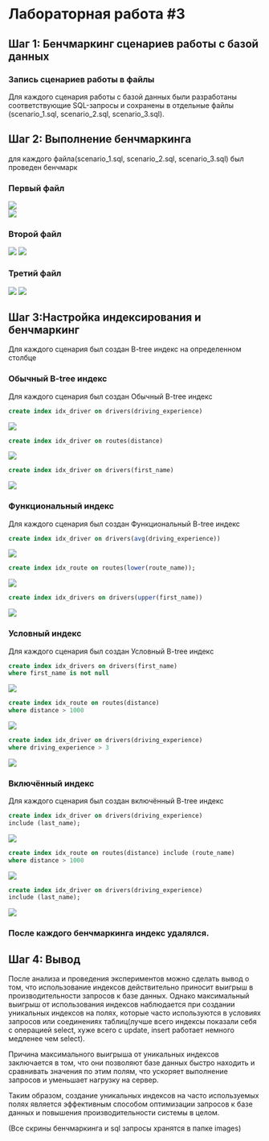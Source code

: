 # Лабораторная работа #3

## Шаг 1: Бенчмаркинг сценариев работы с базой данных 
 
###  Запись сценариев работы в файлы 
 
Для каждого сценария работы с базой данных были разработаны соответствующие SQL-запросы и сохранены в отдельные файлы (scenario_1.sql, scenario_2.sql, scenario_3.sql). 

## Шаг 2: Выполнение бенчмаркинга

для каждого файла(scenario_1.sql, scenario_2.sql, scenario_3.sql) был проведен бенчмарк
### Первый файл
<img src='images/1 (3).jpg'>
<br>

<img src ='images/scenario_1..jpg'>


### Второй файл
<img src ='images/2.jpg'>

<img src ='images/scenario2.jpg'>

### Третий файл

<img src ='images/3.jpg'>

<img src ='images/scenario3.jpg'>


## Шаг 3:Настройка индексирования и бенчмаркинг 

Для каждого сценария был создан B-tree индекс на определенном столбце

### Обычный B-tree индекс

Для каждого сценария был создан Обычный B-tree индекс


``` sql
create index idx_driver on drivers(driving_experience)
```
<img src ='images/1for1btree.jpg'>

``` sql
create index idx_driver on routes(distance)
```
<img src='images/1fors2.jpg'>

``` sql
create index idx_driver on drivers(first_name)
```
<img src='images/1fors3.jpg'>

### Функциональный индекс

Для каждого сценария был создан Функциональный B-tree индекс


```sql
create index idx_driver on drivers(avg(driving_experience))
```

<img src='images/func_btree1.jpg'>

```sql
create index idx_route on routes(lower(route_name));
```

<img src='images/2fors2.jpg'>


```sql
create index idx_drivers on drivers(upper(first_name))
```

<img src='images/3func3.jpg'>



### Условный индекс

Для каждого сценария был создан Условный B-tree индекс


```sql
create index idx_drivers on drivers(first_name)
where first_name is not null
```

<img src='images/3for1.jpg'>

```sql
create index idx_route on routes(distance) 
where distance > 1000
```

<img src='images/3fors2.jpg'>


```sql
create index idx_driver on drivers(driving_experience)
where driving_experience > 3
```

<img src='images/3fors3.jpg'>




### Включённый индекс

Для каждого сценария был создан включённый B-tree индекс


```sql
create index idx_driver on drivers(driving_experience)
include (last_name);
```

<img src='images/4include1.jpg'>

```sql
create index idx_route on routes(distance) include (route_name)
where distance > 1000
```

<img src='images/4fors2.jpg'>


```sql
create index idx_driver on drivers(driving_experience)
include (last_name);
```

<img src='images/4fors3.jpg'>


### После каждого бенчмаркинга индекс удалялся. 


## Шаг 4: Вывод

После анализа и проведения экспериментов можно сделать вывод о том, что использование индексов действительно приносит выигрыш в производительности запросов к базе данных. Однако максимальный выигрыш от использования индексов наблюдается при создании уникальных индексов на полях, которые часто используются в условиях запросов или соединениях таблиц(лучше всего индексы показали себя с операцией select, хуже всего с update, insert работает немного медленее чем select).

Причина максимального выигрыша от уникальных индексов заключается в том, что они позволяют базе данных быстро находить и сравнивать значения по этим полям, что ускоряет выполнение запросов и уменьшает нагрузку на сервер.

Таким образом, создание уникальных индексов на часто используемых полях является эффективным способом оптимизации запросов к базе данных и повышения производительности системы в целом.



(Все скрины бенчмаркинга и sql запросы хранятся в папке images)















